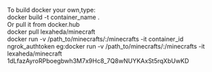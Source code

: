To build docker your own,type:  
docker build -t container_name .  
Or pull it from docker.hub   
docker pull lexaheda/minecraft  
docker run -v /path_to/minecrafts/:/minecrafts -it container_id ngrok_authtoken 
eg:docker run -v /path_to/minecrafts/:/minecrafts -it lexaheda/minecraft 1dLfazAyroRPboegbwh3M7x9Hc8_7Q8wNUYKAxSt5rqXbUwKD  
